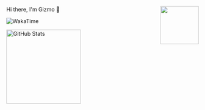 <p>
  <img src="https://assets.liuli.lol/file/lumina-moe/icons/2022-06-22.png" width="100" height="100" align="right">
  <p>Hi there, I'm Gizmo 👋</p>
</p>

![WakaTime](https://img.shields.io/endpoint?url=https://wakapi.dev/api/compat/shields/v1/Gizmo/interval:7_days&style=flat-square&color=2F855A&label=last%207%20days&logo=WakaTime)

<picture>
  <source media="(prefers-color-scheme: dark)" srcset="https://github-stats.liuli.lol/api?username=GizmoOAO&show_icons=true&count_private=true&hide_border=true&theme=dracula&">
  <img src="https://github-stats.liuli.lol/api?username=GizmoOAO&show_icons=true&include_all_commits=true&count_private=true&theme=vue&" height="195" title="GitHub Stats">
</picture>
